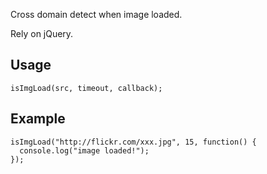 Cross domain detect when image loaded.

Rely on jQuery.

Usage
--------------

`isImgLoad(src, timeout, callback);`

Example
--------------

    isImgLoad("http://flickr.com/xxx.jpg", 15, function() {
      console.log("image loaded!");
    });

